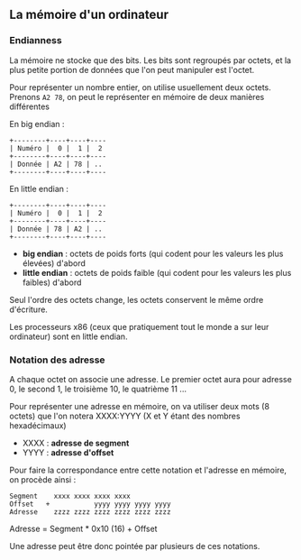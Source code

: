 ## La mémoire d'un ordinateur

### Endianness

La mémoire ne stocke que des bits.
Les bits sont regroupés par octets, et la plus petite portion de données
que l'on peut manipuler est l'octet.

Pour représenter un nombre entier, on utilise usuellement deux octets. 
Prenons `A2 78`, on peut le représenter en mémoire de deux manières différentes

En big endian :

```
+--------+----+----+----
| Numéro |  0 |  1 |  2 
+--------+----+----+----
| Donnée | A2 | 78 | .. 
+--------+----+----+----
```

En little endian :

```
+--------+----+----+----
| Numéro |  0 |  1 |  2 
+--------+----+----+----
| Donnée | 78 | A2 | .. 
+--------+----+----+----
```

 - **big endian** : octets de poids forts (qui codent pour les valeurs les plus élevées) d'abord
 - **little endian** : octets de poids faible (qui codent pour les valeurs les plus faibles) d'abord

Seul l'ordre des octets change, les octets conservent le même ordre d'écriture.

Les processeurs x86 (ceux que pratiquement tout le monde a sur leur ordinateur) sont en little endian.

### Notation des adresse

A chaque octet on associe une adresse. Le premier octet aura pour adresse 0, le second 1, le troisième 10, le quatrième 11 ...

Pour représenter une adresse en mémoire, on va utiliser deux mots (8 octets) que l'on notera XXXX:YYYY (X et Y étant des nombres hexadécimaux)

 - XXXX : **adresse de segment**
 - YYYY : **adresse d'offset**

Pour faire la correspondance entre cette notation et l'adresse en mémoire, on procède ainsi :

```
Segment    xxxx xxxx xxxx xxxx
Offset   +           yyyy yyyy yyyy yyyy
Adresse    zzzz zzzz zzzz zzzz zzzz zzzz
```

Adresse = Segment * 0x10 (16) + Offset

Une adresse peut être donc pointée par plusieurs de ces notations.
